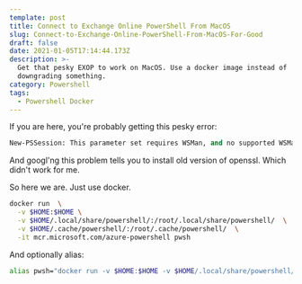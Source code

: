 ```yaml
---
template: post
title: Connect to Exchange Online PowerShell From MacOS
slug: Connect-to-Exchange-Online-PowerShell-From-MacOS-For-Good
draft: false
date: 2021-01-05T17:14:44.173Z
description: >-
  Get that pesky EXOP to work on MacOS. Use a docker image instead of
  downgrading something.
category: Powershell
tags:
  - Powershell Docker
---
```


If you are here, you're probably getting this pesky error:

```ps
New-PSSession: This parameter set requires WSMan, and no supported WSMan client library was found. WSMan is either not installed or unavailable for this system.
```

And googl'ng this problem tells you to install old version of openssl. Which didn't work for me.

So here we are. Just use docker.

```bash
docker run  \
  -v $HOME:$HOME \
  -v $HOME/.local/share/powershell/:/root/.local/share/powershell/  \
  -v $HOME/.cache/powershell/:/root/.cache/powershell/  \
  -it mcr.microsoft.com/azure-powershell pwsh
```

And optionally alias:

```bash
alias pwsh="docker run -v $HOME:$HOME -v $HOME/.local/share/powershell/:/root/.local/share/powershell/ -v $HOME/.cache/powershell/:/root/.cache/powershell/ -it mcr.microsoft.com/azure-powershell pwsh"
```
